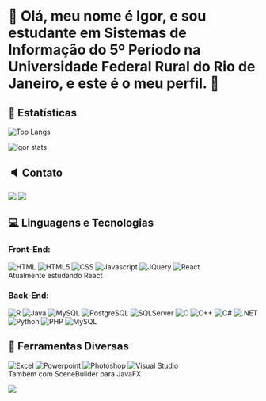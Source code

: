 # 🙌 Olá, meu nome é Igor, e sou estudante em Sistemas de Informação do 5º Período na Universidade Federal Rural do Rio de Janeiro, e este é o meu perfil. 🙌

## 🔎 Estatísticas
![Top Langs](https://github-readme-stats.vercel.app/api/top-langs/?username=igorcrh&layout=compact&theme=highcontrast)

![Igor stats](https://github-readme-stats.vercel.app/api?username=igorcrh&show_icons=true&theme=highcontrast)


## 🔈 Contato

<div>
<a href = "mailto:igorcrod@gmail.com@igorcrh"><img src="https://img.shields.io/badge/Gmail-D14836?style=for-the-badge&logo=gmail&logoColor=white" target="_blank"></a>
<a href="[https://www.linkedin.com/in/seu-usuário-linkedln-aqui](https://www.linkedin.com/in/igor-costa-b0310a1a2/)" target="_blank"><img src="https://img.shields.io/badge/-LinkedIn-%230077B5?style=for-the-badge&logo=linkedin&logoColor=white" target="_blank"></a>   
</div>

## 💻 Linguagens e Tecnologias
### Front-End:
![HTML](https://img.shields.io/badge/HTML-239120?style=for-the-badge&logo=html5&logoColor=white) ![HTML5](https://img.shields.io/badge/HTML5-E34F26?style=for-the-badge&logo=html5&logoColor=white) ![CSS](https://img.shields.io/badge/CSS-239120?&style=for-the-badge&logo=css3&logoColor=white) ![Javascript](https://img.shields.io/badge/JavaScript-F7DF1E?style=for-the-badge&logo=javascript&logoColor=black) ![JQuery](https://img.shields.io/badge/JQuery-0769AD?style=for-the-badge&logo=jquery&logoColor=white) ![React](https://img.shields.io/badge/React-005571?style=for-the-badge&logo=react&logoColor=61DAFB)
<br>Atualmente estudando React<br>
### Back-End:
![R](https://img.shields.io/badge/R-276DC3?style=for-the-badge&logo=r&logoColor=white) ![Java](https://img.shields.io/badge/Java-ED8B00?style=for-the-badge&logo=java&logoColor=white)  ![MySQL](https://img.shields.io/badge/MySQL-FF6600?style=for-the-badge&logo=mysql&logoColor=white) ![PostgreSQL](https://img.shields.io/badge/postgresql-4169E1?style=for-the-badge&logo=postgresql&logoColor=white) ![SQLServer](https://img.shields.io/badge/microsoftsqlserver-CC2927?style=for-the-badge&logo=microsoftsqlserver&logoColor=white) ![C](https://img.shields.io/badge/C-00599C?style=for-the-badge&logo=c&logoColor=white) ![C++](https://img.shields.io/badge/C%2B%2B-E50914?style=for-the-badge&logo=c%2B%2B&logoColor=white) ![C#](https://img.shields.io/badge/csharp-53AC56?style=for-the-badge&logo=csharp&logoColor=#512BD4) ![.NET](https://img.shields.io/badge/dotnet-512BD4?style=for-the-badge&logo=dotnet&logoColor=#0067C5) ![Python](https://img.shields.io/badge/Python-3776AB?style=for-the-badge&logo=python&logoColor=white) ![PHP](https://img.shields.io/badge/PHP-777BB4?style=for-the-badge&logo=php&logoColor=white) ![MySQL](https://img.shields.io/badge/MySQL-FF6600?style=for-the-badge&logo=mysql&logoColor=white)

## 📑 Ferramentas Diversas

![Excel](https://img.shields.io/badge/Microsoft_Excel-217346?style=for-the-badge&logo=microsoft-excel&logoColor=white) ![Powerpoint](https://img.shields.io/badge/Microsoft_PowerPoint-B7472A?style=for-the-badge&logo=microsoft-powerpoint&logoColor=white) ![Photoshop](https://img.shields.io/badge/adobephotoshop-1A1F71?style=for-the-badge&logo=microsoft-powerpoint&logoColor=white) ![Visual Studio](https://img.shields.io/badge/visualstudio-CB2E6D?style=for-the-badge&logo=microsoft-powerpoint&logoColor=white)
<br>Também com SceneBuilder para JavaFX<br>

![](https://komarev.com/ghpvc/?username=igorcrh&color=green)
